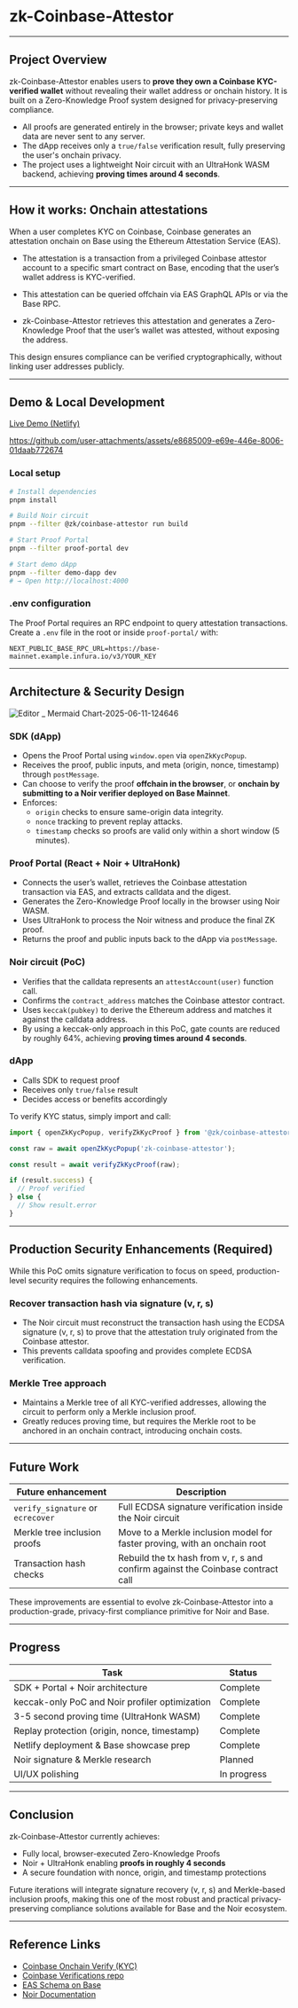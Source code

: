 # zk-Coinbase-Attestor

---

## Project Overview

zk-Coinbase-Attestor enables users to **prove they own a Coinbase KYC-verified wallet** without revealing their wallet address or onchain history.
It is built on a Zero-Knowledge Proof system designed for privacy-preserving compliance.

* All proofs are generated entirely in the browser; private keys and wallet data are never sent to any server.
* The dApp receives only a `true/false` verification result, fully preserving the user's onchain privacy.
* The project uses a lightweight Noir circuit with an UltraHonk WASM backend, achieving **proving times around 4 seconds**.

---

## How it works: Onchain attestations

When a user completes KYC on Coinbase, Coinbase generates an attestation onchain on Base using the Ethereum Attestation Service (EAS).

* The attestation is a transaction from a privileged Coinbase attestor account to a specific smart contract on Base, encoding that the user’s wallet address is KYC-verified.

* This attestation can be queried offchain via EAS GraphQL APIs or via the Base RPC.

* zk-Coinbase-Attestor retrieves this attestation and generates a Zero-Knowledge Proof that the user’s wallet was attested, without exposing the address.

This design ensures compliance can be verified cryptographically, without linking user addresses publicly.

---

## Demo & Local Development

[Live Demo (Netlify)](https://demo-dapp.netlify.app/)

https://github.com/user-attachments/assets/e8685009-e69e-446e-8006-01daab772674

### Local setup

```bash
# Install dependencies
pnpm install

# Build Noir circuit
pnpm --filter @zk/coinbase-attestor run build

# Start Proof Portal
pnpm --filter proof-portal dev

# Start demo dApp
pnpm --filter demo-dapp dev
# → Open http://localhost:4000
```

### .env configuration

The Proof Portal requires an RPC endpoint to query attestation transactions.
Create a `.env` file in the root or inside `proof-portal/` with:

```
NEXT_PUBLIC_BASE_RPC_URL=https://base-mainnet.example.infura.io/v3/YOUR_KEY
```

---

## Architecture & Security Design

![Editor _ Mermaid Chart-2025-06-11-124646](https://github.com/user-attachments/assets/a2668cf6-99be-4967-8cd7-5e7acd862aa9)

### SDK (dApp)

* Opens the Proof Portal using `window.open` via `openZkKycPopup`.
* Receives the proof, public inputs, and meta (origin, nonce, timestamp) through `postMessage`.
* Can choose to verify the proof **offchain in the browser**, or **onchain by submitting to a Noir verifier deployed on Base Mainnet**.
* Enforces:
  * `origin` checks to ensure same-origin data integrity.
  * `nonce` tracking to prevent replay attacks.
  * `timestamp` checks so proofs are valid only within a short window (5 minutes).

### Proof Portal (React + Noir + UltraHonk)

* Connects the user’s wallet, retrieves the Coinbase attestation transaction via EAS, and extracts calldata and the digest.
* Generates the Zero-Knowledge Proof locally in the browser using Noir WASM.
* Uses UltraHonk to process the Noir witness and produce the final ZK proof.
* Returns the proof and public inputs back to the dApp via `postMessage`.

### Noir circuit (PoC)

* Verifies that the calldata represents an `attestAccount(user)` function call.
* Confirms the `contract_address` matches the Coinbase attestor contract.
* Uses `keccak(pubkey)` to derive the Ethereum address and matches it against the calldata address.
* By using a keccak-only approach in this PoC, gate counts are reduced by roughly 64%, achieving **proving times around 4 seconds**.

### dApp

* Calls SDK to request proof
* Receives only `true/false` result
* Decides access or benefits accordingly

To verify KYC status, simply import and call:

```js
import { openZkKycPopup, verifyZkKycProof } from '@zk/coinbase-attestor';

const raw = await openZkKycPopup('zk-coinbase-attestor');

const result = await verifyZkKycProof(raw);

if (result.success) {
  // Proof verified
} else {
  // Show result.error
}
```
---

## Production Security Enhancements (Required)

While this PoC omits signature verification to focus on speed, production-level security requires the following enhancements.

### Recover transaction hash via signature (v, r, s)

* The Noir circuit must reconstruct the transaction hash using the ECDSA signature (v, r, s) to prove that the attestation truly originated from the Coinbase attestor.
* This prevents calldata spoofing and provides complete ECDSA verification.

### Merkle Tree approach

* Maintains a Merkle tree of all KYC-verified addresses, allowing the circuit to perform only a Merkle inclusion proof.
* Greatly reduces proving time, but requires the Merkle root to be anchored in an onchain contract, introducing onchain costs.

---

## Future Work

| Future enhancement                | Description                                                                     |
| --------------------------------- | ------------------------------------------------------------------------------- |
| `verify_signature` or `ecrecover` | Full ECDSA signature verification inside the Noir circuit                       |
| Merkle tree inclusion proofs      | Move to a Merkle inclusion model for faster proving, with an onchain root       |
| Transaction hash checks           | Rebuild the tx hash from v, r, s and confirm against the Coinbase contract call |

These improvements are essential to evolve zk-Coinbase-Attestor into a production-grade, privacy-first compliance primitive for Noir and Base.

---

## Progress

| Task                                           | Status      |
| ---------------------------------------------- | ----------- |
| SDK + Portal + Noir architecture               | Complete    |
| keccak-only PoC and Noir profiler optimization | Complete    |
| 3-5 second proving time (UltraHonk WASM)       | Complete    |
| Replay protection (origin, nonce, timestamp)   | Complete    |
| Netlify deployment & Base showcase prep        | Complete    |
| Noir signature & Merkle research               | Planned     |
| UI/UX polishing                                | In progress |

---

## Conclusion

zk-Coinbase-Attestor currently achieves:

* Fully local, browser-executed Zero-Knowledge Proofs
* Noir + UltraHonk enabling **proofs in roughly 4 seconds**
* A secure foundation with nonce, origin, and timestamp protections

Future iterations will integrate signature recovery (v, r, s) and Merkle-based inclusion proofs, making this one of the most robust and practical privacy-preserving compliance solutions available for Base and the Noir ecosystem.

---

## Reference Links

* [Coinbase Onchain Verify (KYC)](https://www.coinbase.com/onchain-verify)
* [Coinbase Verifications repo](https://github.com/coinbase/verifications)
* [EAS Schema on Base](https://base.easscan.org/schema/view/0xf8b05c79f090979bf4a80270aba232dff11a10d9ca55c4f88de95317970f0de9)
* [Noir Documentation](https://noir-lang.org/docs)